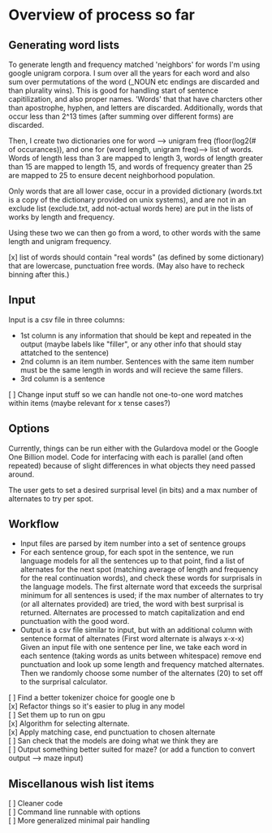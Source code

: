 
# Overview of process so far

## Generating word lists

To generate length and frequency matched 'neighbors' for words I'm using google unigram corpora. I sum over all the years for each word and also sum over permutations of the word (_NOUN etc endings are discarded and than plurality wins). This is good for handling start of sentence capitilization, and also proper names. 'Words' that that have charcters other than apostrophe, hyphen, and letters are discarded. Additionally, words that occur less than 2^13 times (after summing over different forms) are discarded. 

Then, I create two dictionaries one for word --> unigram freq (floor(log2(# of occurances)), and one for (word length, unigram freq)--> list of words. Words of length less than 3 are mapped to length 3, words of length greater than 15 are mapped to length 15, and words of frequency greater than 25 are mapped to 25 to ensure decent neighborhood population.

Only words that are all lower case, occur in a provided dictionary (words.txt is a copy of the dictionary provided on unix systems), and are not in an exclude list (exclude.txt, add not-actual words here) are put in the lists of works by length and frequency. 

Using these two we can then go from a word, to other words with the same length and unigram frequency. 

[x] list of words should contain "real words" (as defined by some dictionary) that are lowercase, punctuation free words. (May also have to recheck binning after this.)

## Input
   
Input is a csv file in three columns:  
 - 1st column is any information that should be kept and repeated in the output (maybe labels like "filler", or any other info that should stay attatched to the sentence)
 - 2nd column is an item number. Sentences with the same item number must be the same length in words and will recieve the same fillers. 
 - 3rd column is a sentence 

[ ] Change input stuff so we can handle not one-to-one word matches within items (maybe relevant for x tense cases?)

## Options
Currently, things can be run either with the Gulardova model or the Google One Billion model. Code for interfacing with each is parallel (and often repeated) because of slight differences in what objects they need passed around. 

The user gets to set a desired surprisal level (in bits) and a max number of alternates to try per spot. 

## Workflow

 - Input files are parsed by item number into a set of sentence groups
 - For each sentence group, for each spot in the sentence, we run language models for all the sentences up to that point, find a list of alternates for the next spot (matching average of length and frequency for the real continuation words), and check these words for surprisals in the language models. The first alternate word that exceeds the surprisal minimum for all sentences is used; if the max number of alternates to try (or all alternates provided) are tried, the word with best surprisal is returned. Alternates are processed to match capitalization and end punctuation with the good word. 
 - Output is a csv file similar to input, but with an additional column with sentence format of alternates (First word alternate is always x-x-x) 
Given an input file with one sentence per line, we take each word in each sentence (taking words as units between whitespace) remove end punctuation and look up some length and frequency matched alternates. Then we randomly choose some number of the alternates (20) to set off to the surprisal calculator.


[ ] Find a better tokenizer choice for google one b  
[x] Refactor things so it's easier to plug in any model  
[ ] Set them up to run on gpu  
[x] Algorithm for selecting alternate.  
[x] Apply matching case, end punctuation to chosen alternate  
[ ] San check that the models are doing what we think they are  
[ ] Output something better suited for maze? (or add a function to convert output --> maze input)

## Miscellanous wish list items

[ ] Cleaner code  
[ ] Command line runnable with options  
[ ] More generalized minimal pair handling  



